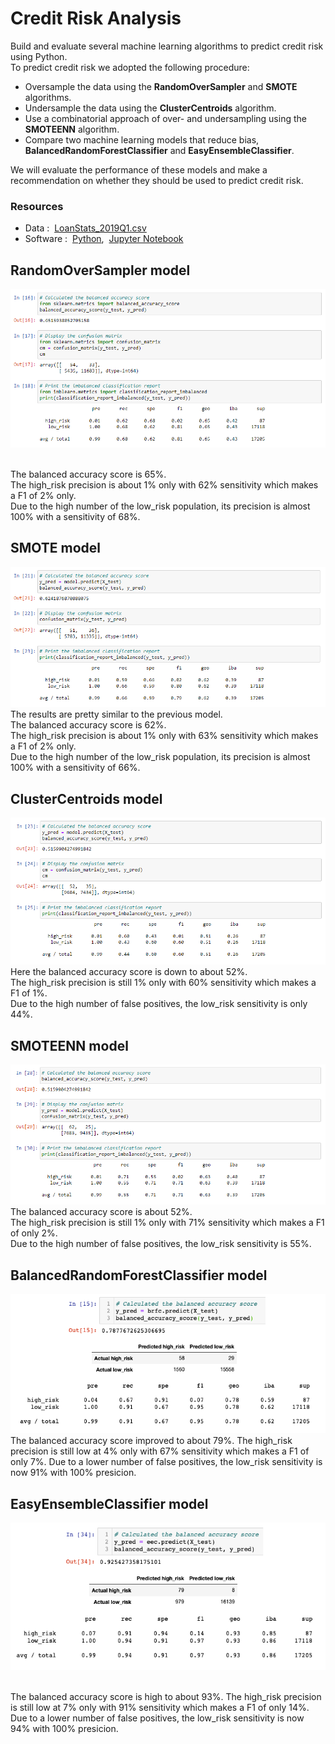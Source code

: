 # Credit Risk Analysis
Build and evaluate several machine learning algorithms to predict credit risk using Python. <br/> 
To predict credit risk we adopted the following procedure:  <br/>

- Oversample the data using the **RandomOverSampler** and **SMOTE** algorithms.
- Undersample the data using the **ClusterCentroids** algorithm.
- Use a combinatorial approach of over- and undersampling using the **SMOTEENN** algorithm.
- Compare two machine learning models that reduce bias, **BalancedRandomForestClassifier** and **EasyEnsembleClassifier**.

We will evaluate the performance of these models and make a recommendation on whether they should be used to predict credit risk.

### Resources
- Data :&nbsp; [LoanStats_2019Q1.csv](https://drive.google.com/file/d/16AEhrStndfbLWY55DunnV-BdZXBaCuNI/view?usp=sharing)
- Software :&nbsp; [Python](https://www.python.org/downloads/),&nbsp; [Jupyter Notebook](https://www.anaconda.com/products/distribution)


## RandomOverSampler model

![01.png](Images/01.png)

<br/>
The balanced accuracy score is 65%. <br/>
The high_risk precision is about 1% only with 62% sensitivity which makes a F1 of 2% only. <br/>
Due to the high number of the low_risk population, its precision is almost 100% with a sensitivity of 68%.


## SMOTE model

![02.png](Images/02.png)
<br/>
The results are pretty similar to the previous model. <br/>
The balanced accuracy score is 62%. <br/>
The high_risk precision is about 1% only with 63% sensitivity which makes a F1 of 2% only. <br/>
Due to the high number of the low_risk population, its precision is almost 100% with a sensitivity of 66%.


## ClusterCentroids model

![03.png](Images/03.png)
<br/>
Here the balanced accuracy score is down to about 52%. <br/>
The high_risk precision is still 1% only with 60% sensitivity which makes a F1 of 1%. <br/>
Due to the high number of false positives, the low_risk sensitivity is only 44%.


## SMOTEENN model

![04.png](Images/04.png)
<br/>
The balanced accuracy score is about 52%. <br/>
The high_risk precision is still 1% only with 71% sensitivity which makes a F1 of only 2%. <br/>
Due to the high number of false positives, the low_risk sensitivity is 55%.


## BalancedRandomForestClassifier model

![05.png](Images/05.png)
<br/>
The balanced accuracy score improved to about 79%.
The high_risk precision is still low at 4% only with 67% sensitivity which makes a F1 of only 7%.
Due to a lower number of false positives, the low_risk sensitivity is now 91% with 100% presicion.


## EasyEnsembleClassifier model

![06.png](Images/06.png)

<br/>
The balanced accuracy score is high to about 93%.
The high_risk precision is still low at 7% only with 91% sensitivity which makes a F1 of only 14%.
Due to a lower number of false positives, the low_risk sensitivity is now 94% with 100% presicion.
